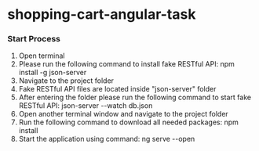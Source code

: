 # shopping-cart-angular-task

### Start Process

1. Open terminal
2. Please run the following command to install fake RESTful API: npm install -g json-server
3. Navigate to the project folder
4. Fake RESTful API files are located inside "json-server" folder
5. After entering the folder please run the following command to start fake RESTful API: json-server --watch db.json
6. Open another terminal window and navigate to the project folder
7. Run the following command to download all needed packages: npm install
8. Start the application using command: ng serve --open